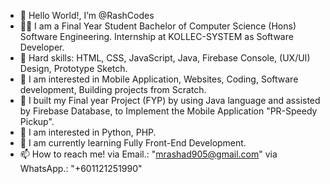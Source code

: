 - 👋 Hello World!, I’m @RashCodes
- 👨‍🎓 I am a Final Year Student Bachelor of Computer Science (Hons) Software Engineering. Internship at KOLLEC-SYSTEM as Software Developer.
- 💞️ Hard skills: HTML, CSS, JavaScript, Java, Firebase Console, (UX/UI) Design, Prototype Sketch. 
- 📱 I am interested in Mobile Application, Websites, Coding, Software development, Building projects from Scratch.
- 📱 I built my Final year Project (FYP) by using Java language and assisted by Firebase Database, to Implement the Mobile Application "PR-Speedy Pickup".
- 👀 I am interested in Python, PHP.
- 🌱 I am currently learning Fully Front-End Development.
- 📫 How to reach me! via Email.: "mrashad905@gmail.com" via WhatsApp.: "+601121251990"

<!---
RashCodes/RashCodes is a ✨ special ✨ repository because its `README.md` (this file) appears on your GitHub profile.
You can click the Preview link to take a look at your changes.
--->
